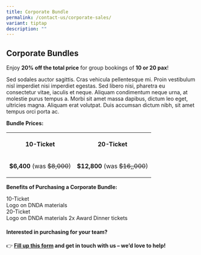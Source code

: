 ```yaml
---
title: Corporate Bundle
permalink: /contact-us/corporate-sales/
variant: tiptap
description: ""
---
```

<h2><strong>Corporate Bundles</strong></h2>
<p>Enjoy <strong>20% off the total price</strong> for group bookings of <strong>10 or 20 pax</strong>!</p>
<p>Sed sodales auctor sagittis. Cras vehicula pellentesque mi. Proin vestibulum
nisl imperdiet nisi imperdiet egestas. Sed libero nisi, pharetra eu consectetur
vitae, iaculis et neque. Aliquam condimentum neque urna, at molestie purus
tempus a. Morbi sit amet massa dapibus, dictum leo eget, ultricies magna.
Aliquam erat volutpat. Duis accumsan dictum nibh, sit amet tempus orci
porta ac.</p>
<p><strong>Bundle Prices:</strong>
</p>
<table style="minWidth: 50px">
<colgroup>
<col>
<col>
</colgroup>
<tbody>
<tr>
<th rowspan="1" colspan="1">
<p>10-Ticket</p>
</th>
<th rowspan="1" colspan="1">
<p>20-Ticket</p>
</th>
</tr>
<tr>
<td rowspan="1" colspan="1">
<p><strong>$6,400</strong> (was <s>$8,000</s>)</p>
</td>
<td rowspan="1" colspan="1">
<p><strong>$12,800</strong> (was <s>$16,,000</s>)</p>
</td>
</tr>
</tbody>
</table>
<p><strong>Benefits of Purchasing a Corporate Bundle:</strong>
</p>
<div class="isomer-card-grid">
<div class="isomer-card">
<div class="isomer-card-body">
<div class="isomer-card-title">10-Ticket</div>
<div class="isomer-card-description">Logo on DNDA materials</div>
</div>
</div>
<div class="isomer-card">
<div class="isomer-card-body">
<div class="isomer-card-title">20-Ticket</div>
<div class="isomer-card-description">Logo on DNDA materials 2x Award Dinner tickets</div>
</div>
</div>
</div>
<h4>Interested in purchasing for your team?</h4>
<p>👉<strong> <a href="test" rel="noopener nofollow" target="_blank">Fill up this form</a> and get in touch with us – we’d love to help!</strong>
</p>